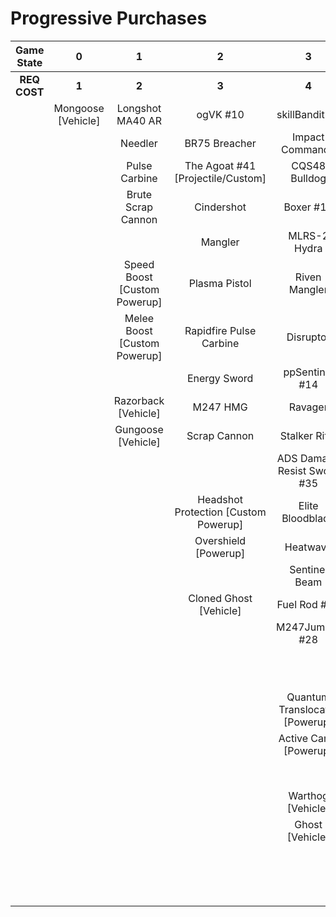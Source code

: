 # Progressive Purchases

| **Game State** |       **0**        |            **1**             |                **2**                 |             **3**              |                    **4**                    |                 **5**                  |               **6**               |                                       |                                      |
| :------------: | :----------------: | :--------------------------: | :----------------------------------: | :----------------------------: | :-----------------------------------------: | :------------------------------------: | :-------------------------------: | :-----------------------------------: | :----------------------------------: |
|  **REQ COST**  |       **1**        |            **2**             |                **3**                 |             **4**              |                    **5**                    |                 **6**                  |               **7**               |                 **8**                 |                **9**                 |
|                | Mongoose [Vehicle] |       Longshot MA40 AR       |               ogVK #10               |         skillBandit #7         |             Whispered Truth #2              |            Striker Sidekick            |           ARC Hydra #48           | Better Ad Vic #40 [Projectile/Custom] | Skewer Ultra #43 [Projectile/Custom] |
|                |                    |           Needler            |            BR75 Breacher             |        Impact Commando         |             Convergence Bulldog             |              Heavy BR #6               | Nornfang #13 [Projectile/Custom]  |           Napalm Hydra #49            |          Scorpion Tail #47           |
|                |                    |        Pulse Carbine         |  The Agoat #41 [Projectile/Custom]   |         CQS48 Bulldog          |             Blaze of Glory #12              |            Brutal Bandit #8            |            FUBeam #25             |            Rushdown Hammer            |         Harbinger Weapon #50         |
|                |                    |      Brute Scrap Cannon      |              Cindershot              |           Boxer #11            |     Spike Hydra #37 [Projectile/Custom]     |             Pursuit Hydra              | Blaze Rod #45 [Projectile/Custom] |                                       |                                      |
|                |                    |                              |               Mangler                |          MLRS-2 Hydra          |                  M41 SPNKR                  |  Ad Victorium #39 [Projectile/Custom]  |         Calcine Disruptor         |           Wraith [Vehicle]            |                                      |
|                |                    | Speed Boost [Custom Powerup] |            Plasma Pistol             |         Riven Mangler          |              Burst Mangler #23              |              M41 Tracker               |           Provoker #20            |          Scorpion [Vehicle]           |                                      |
|                |                    | Melee Boost [Custom Powerup] |       Rapidfire Pulse Carbine        |           Disruptor            |            Charged Disruptor #21            |            S7 Sniper Rifle             |           FUStalker #18           |                                       |                                      |
|                |                    |                              |             Energy Sword             |         ppSentinel #14         |            Unbound Plasma Pistol            |            Riven Sniper #46            |        Purging Shock Rifle        |                                       |                                      |
|                |                    |     Razorback [Vehicle]      |               M247 HMG               |            Ravager             |              Pinpoint Needler               |           S7 Flexfire Sniper           |      Charged Shock Rifle #22      |                                       |                                      |
|                |                    |      Gungoose [Vehicle]      |             Scrap Cannon             |         Stalker Rifle          |               Pulse Wave #16                |          Arcane Sentinel Beam          |       Jorge's Chaingun #30        |                                       |                                      |
|                |                    |                              |                                      |  ADS Damage Resist Sword #35   |             Bayonet Ravager #19             |             Guidedshot #26             |        PinpointCannon #34         |                                       |                                      |
|                |                    |                              | Headshot Protection [Custom Powerup] |        Elite Bloodblade        |               Ravager Rebound               | Plasma Mangler #42 [Projectile/Custom] |         Diminsher of Hope         |                                       |                                      |
|                |                    |                              |         Overshield [Powerup]         |            Heatwave            |              Heavy Stalker #17              |             Gravity Hammer             |    FASTfire Pulse Carbine #15     |                                       |                                      |
|                |                    |                              |                                      |         Sentinel Beam          |             Stalker Rifle Ultra             |              Shock Rifle               |                                   |                                       |                                      |
|                |                    |                              |        Cloned Ghost [Vehicle]        |          Fuel Rod #38          |                   Skewer                    |            Fast Skewer #27             |          Wasp [Vehicle]           |                                       |                                      |
|                |                    |                              |                                      |         M247Jumper #28         |            Scatterbound Heatwave            |            Volatile Skewer             |         Banshee [Vehicle]         |                                       |                                      |
|                |                    |                              |                                      |                                | Carpetbomb Heatwave #44 [Projectile/Custom] |     Prophets Bane #36 [Third Type]     |                                   |                                       |                                      |
|                |                    |                              |                                      | Quantum Translocator [Powerup] |            Duelist Energy Sword             |           BarrageCannon #33            |                                   |                                       |                                      |
|                |                    |                              |                                      |     Active Camo [Powerup]      |               Binary Beam #24               |                                        |                                   |                                       |                                      |
|                |                    |                              |                                      |                                |            Backdraft Cindershot             |       Vampirism [Custom Powerup]       |                                   |                                       |                                      |
|                |                    |                              |                                      |       Warthog [Vehicle]        |              M247-Striker #29               |                                        |                                   |                                       |                                      |
|                |                    |                              |                                      |        Ghost [Vehicle]         |               The Answer #31                |        Cloned Banshee [Vehicle]        |                                   |                                       |                                      |
|                |                    |                              |                                      |                                |                Plasma Cannon                |                                        |                                   |                                       |                                      |
|                |                    |                              |                                      |                                |                                             |                                        |                                   |                                       |                                      |
|                |                    |                              |                                      |                                |            Rocket Hog [Vehicle]             |                                        |                                   |                                       |                                      |
|                |                    |                              |                                      |                                |                                             |                                        |                                   |                                       |                                      |
|                |                    |                              |                                      |                                |                                             |                                        |                                   |                                       |                                      |
|                |                    |                              |                                      |                                |                                             |                                        |                                   |                                       |                                      |
